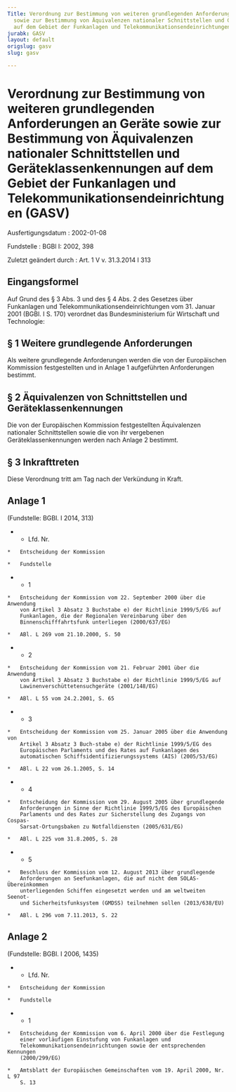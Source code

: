 ```yaml
---
Title: Verordnung zur Bestimmung von weiteren grundlegenden Anforderungen an Geräte
  sowie zur Bestimmung von Äquivalenzen nationaler Schnittstellen und Geräteklassenkennungen
  auf dem Gebiet der Funkanlagen und Telekommunikationsendeinrichtungen
jurabk: GASV
layout: default
origslug: gasv
slug: gasv

---
```


# Verordnung zur Bestimmung von weiteren grundlegenden Anforderungen an Geräte sowie zur Bestimmung von Äquivalenzen nationaler Schnittstellen und Geräteklassenkennungen auf dem Gebiet der Funkanlagen und Telekommunikationsendeinrichtungen (GASV)

Ausfertigungsdatum
:   2002-01-08

Fundstelle
:   BGBl I: 2002, 398

Zuletzt geändert durch
:   Art. 1 V v. 31.3.2014 I 313


## Eingangsformel

Auf Grund des § 3 Abs. 3 und des § 4 Abs. 2 des Gesetzes über
Funkanlagen und Telekommunikationsendeinrichtungen vom 31. Januar 2001
(BGBl. I S. 170) verordnet das Bundesministerium für Wirtschaft und
Technologie:


## § 1 Weitere grundlegende Anforderungen

Als weitere grundlegende Anforderungen werden die von der Europäischen
Kommission festgestellten und in Anlage 1 aufgeführten Anforderungen
bestimmt.


## § 2 Äquivalenzen von Schnittstellen und Geräteklassenkennungen

Die von der Europäischen Kommission festgestellten Äquivalenzen
nationaler Schnittstellen sowie die von ihr vergebenen
Geräteklassenkennungen werden nach Anlage 2 bestimmt.


## § 3 Inkrafttreten

Diese Verordnung tritt am Tag nach der Verkündung in Kraft.


## Anlage 1

(Fundstelle: BGBl. I 2014, 313)

*    *   Lfd.
        Nr.

    *   Entscheidung der Kommission

    *   Fundstelle


*    *   1

    *   Entscheidung der Kommission vom 22. September 2000 über die Anwendung
        von Artikel 3 Absatz 3 Buchstabe e) der Richtlinie 1999/5/EG auf
        Funkanlagen, die der Regionalen Vereinbarung über den
        Binnenschifffahrtsfunk unterliegen (2000/637/EG)

    *   ABl. L 269 vom 21.10.2000, S. 50


*    *   2

    *   Entscheidung der Kommission vom 21. Februar 2001 über die Anwendung
        von Artikel 3 Absatz 3 Buchstabe e) der Richtlinie 1999/5/EG auf
        Lawinenverschüttetensuchgeräte (2001/148/EG)

    *   ABl. L 55 vom 24.2.2001, S. 65


*    *   3

    *   Entscheidung der Kommission vom 25. Januar 2005 über die Anwendung von
        Artikel 3 Absatz 3 Buch-stabe e) der Richtlinie 1999/5/EG des
        Europäischen Parlaments und des Rates auf Funkanlagen des
        automatischen Schiffsidentifizierungssystems (AIS) (2005/53/EG)

    *   ABl. L 22 vom 26.1.2005, S. 14


*    *   4

    *   Entscheidung der Kommission vom 29. August 2005 über grundlegende
        Anforderungen in Sinne der Richtlinie 1999/5/EG des Europäischen
        Parlaments und des Rates zur Sicherstellung des Zugangs von Cospas-
        Sarsat-Ortungsbaken zu Notfalldiensten (2005/631/EG)

    *   ABl. L 225 vom 31.8.2005, S. 28


*    *   5

    *   Beschluss der Kommission vom 12. August 2013 über grundlegende
        Anforderungen an Seefunkanlagen, die auf nicht dem SOLAS-Übereinkommen
        unterliegenden Schiffen eingesetzt werden und am weltweiten Seenot-
        und Sicherheitsfunksystem (GMDSS) teilnehmen sollen (2013/638/EU)

    *   ABl. L 296 vom 7.11.2013, S. 22





## Anlage 2

(Fundstelle: BGBl. I 2006, 1435)

*    *   Lfd.
        Nr.

    *   Entscheidung der Kommission

    *   Fundstelle


*    *   1

    *   Entscheidung der Kommission vom 6. April 2000 über die Festlegung
        einer vorläufigen Einstufung von Funkanlagen und
        Telekommunikationsendeinrichtungen sowie der entsprechenden Kennungen
        (2000/299/EG)

    *   Amtsblatt der Europäischen Gemeinschaften vom 19. April 2000, Nr. L 97
        S. 13




